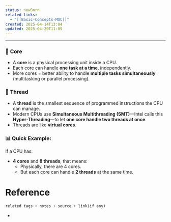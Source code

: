 ```yaml
---
status: newBorn
related-links:
  - "[[Basic-Concepts-MOC]]"
created: 2025-04-14T13:04
updated: 2025-04-20T11:09
---
```

---

### 🧠 **Core**

- A **core** is a physical processing unit inside a CPU.
- Each core can handle **one task at a time**, independently.
- More cores = better ability to handle **multiple tasks simultaneously** (multitasking or parallel processing).

### 🔄 **Thread**

- A **thread** is the smallest sequence of programmed instructions the CPU can manage.
- Modern CPUs use **Simultaneous Multithreading (SMT)**—Intel calls this **Hyper-Threading**—to let **one core handle two threads at once**.
- Threads are like **virtual cores**.


### 📊 Quick Example:

If a CPU has:

- **4 cores** and **8 threads**, that means:
    - Physically, there are 4 cores.
    - But each core can handle **2 threads** at the same time.


# Reference
`related tags + notes + source + link(if any)`
 

- 